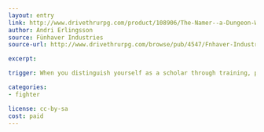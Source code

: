 ```yaml
---
layout: entry
link: http://www.drivethrurpg.com/product/108906/The-Namer--a-Dungeon-World-compatible-class
author: Andri Erlingsson
source: Fünhaver Industries
source-url: http://www.drivethrurpg.com/browse/pub/4547/Fnhaver-Industries

excerpt:

trigger: When you distinguish yourself as a scholar through training, publicized scholarship or acceptance in learned circles...

categories:
- fighter

license: cc-by-sa
cost: paid
---
```

